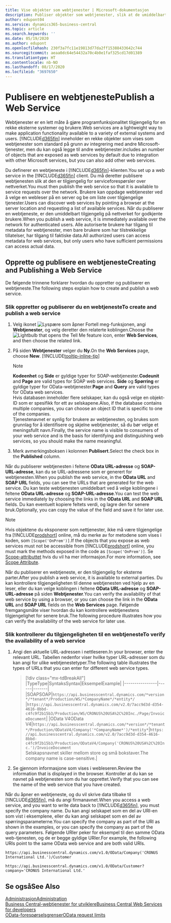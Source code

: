 ```yaml
---
title: Vise objekter som webtjenester | Microsoft-dokumentasjon
description: Publiser objekter som webtjenester, slik at de umiddelbart blir tilgjengelige for Business Central-løsningen din.
author: edupont04
ms.service: dynamics365-business-central
ms.topic: article
ms.search.keywords: ''
ms.date: 05/19/2020
ms.author: edupont
ms.openlocfilehash: 230f3a7fc11e19813d77da2ff15388433642c744
ms.sourcegitcommit: aeaa0dc64e54432a70c4b0e1faf325cd17d01389
ms.translationtype: HT
ms.contentlocale: nb-NO
ms.lasthandoff: 08/17/2020
ms.locfileid: "3697650"
---
```

# <a name="publish-a-web-service"></a><span data-ttu-id="51068-103">Publisere en webtjeneste</span><span class="sxs-lookup"><span data-stu-id="51068-103">Publish a Web Service</span></span>

<span data-ttu-id="51068-104">Webtjenester er en lett måte å gjøre programfunksjonalitet tilgjengelig for en rekke eksterne systemer og brukere.</span><span class="sxs-lookup"><span data-stu-id="51068-104">Web services are a lightweight way to make application functionality available to a variety of external systems and users.</span></span> [!INCLUDE[d365fin](includes/d365fin_md.md)] <span data-ttu-id="51068-105">inneholder en rekke objekter som vises som webtjenester som standard på grunn av integrering med andre Microsoft-tjenester, men du kan også legge til andre webtjenester.</span><span class="sxs-lookup"><span data-stu-id="51068-105">includes an number of objects that are exposed as web services by default due to integration with other Microsoft services, but you can also add other web services.</span></span>  

<span data-ttu-id="51068-106">Du definerer en webtjeneste i [!INCLUDE[d365fin](includes/d365fin_md.md)]-klienten.</span><span class="sxs-lookup"><span data-stu-id="51068-106">You set up a web service in the [!INCLUDE[d365fin](includes/d365fin_md.md)] client.</span></span> <span data-ttu-id="51068-107">Du må deretter publisere webtjenesten slik at den er tilgjengelig for serviceforespørsler over nettverket.</span><span class="sxs-lookup"><span data-stu-id="51068-107">You must then publish the web service so that it is available to service requests over the network.</span></span> <span data-ttu-id="51068-108">Brukere kan oppdage webtjenester ved å velge en webleser på en server og be om liste over tilgjengelige tjenester.</span><span class="sxs-lookup"><span data-stu-id="51068-108">Users can discover web services by pointing a browser at the server location and requesting a list of available services.</span></span> <span data-ttu-id="51068-109">Når du publiserer en webtjeneste, er den umiddelbart tilgjengelig på nettverket for godkjente brukere.</span><span class="sxs-lookup"><span data-stu-id="51068-109">When you publish a web service, it is immediately available over the network for authenticated users.</span></span> <span data-ttu-id="51068-110">Alle autoriserte brukere har tilgang til metadata for webtjenester, men bare brukere som har tilstrekkelige tillatelser, har tilgang til faktiske data.</span><span class="sxs-lookup"><span data-stu-id="51068-110">All authorized users can access metadata for web services, but only users who have sufficient permissions can access actual data.</span></span>

## <a name="creating-and-publishing-a-web-service"></a><span data-ttu-id="51068-111">Opprette og publisere en webtjeneste</span><span class="sxs-lookup"><span data-stu-id="51068-111">Creating and Publishing a Web Service</span></span>

<span data-ttu-id="51068-112">De følgende trinnene forklarer hvordan du oppretter og publiserer en webtjeneste.</span><span class="sxs-lookup"><span data-stu-id="51068-112">The following steps explain how to create and publish a web service.</span></span>  

<!--
    You can also create a new web service URL in [!INCLUDE [prodshort](includes/prodshort.md)] instead. Choose one of the following methods:

      - Use the **Create Data Set** action on the **Web Services** page
      - Use the **Set Up Reporting** Assisted Setup guide
      - Choose the **Edit in Excel** action in any lists
    -->

### <a name="to-create-and-publish-a-web-service"></a><span data-ttu-id="51068-113">Slik oppretter og publiserer du en webtjeneste</span><span class="sxs-lookup"><span data-stu-id="51068-113">To create and publish a web service</span></span>  

1. <span data-ttu-id="51068-114">Velg ikonet ![Lyspære som åpner Fortell meg-funksjonen](media/ui-search/search_small.png "Fortell hva du vil gjøre"), angi **Webtjenester**, og velg deretter den relaterte koblingen.</span><span class="sxs-lookup"><span data-stu-id="51068-114">Choose the ![Lightbulb that opens the Tell Me feature](media/ui-search/search_small.png "Tell me what you want to do") icon, enter **Web Services**, and then choose the related link.</span></span>  
2. <span data-ttu-id="51068-115">På siden **Webtjenester** velger du **Ny**.</span><span class="sxs-lookup"><span data-stu-id="51068-115">On the **Web Services** page, choose **New**.</span></span> [!INCLUDE[tooltip-inline-tip](includes/tooltip-inline-tip_md.md)]  

    > [!NOTE]  
    > <span data-ttu-id="51068-116">**Kodeenhet** og **Side** er gyldige typer for SOAP-webtjenester.</span><span class="sxs-lookup"><span data-stu-id="51068-116">**Codeunit** and **Page** are valid types for SOAP web services.</span></span> <span data-ttu-id="51068-117">**Side** og **Spørring** er gyldige typer for OData-webtjenester.</span><span class="sxs-lookup"><span data-stu-id="51068-117">**Page** and **Query** are valid types for OData web services.</span></span>  
    > <span data-ttu-id="51068-118">Hvis databasen inneholder flere selskaper, kan du også velge en objekt-ID som er spesifikk for ett av selskapene.</span><span class="sxs-lookup"><span data-stu-id="51068-118">Also, if the database contains multiple companies, you can choose an object ID that is specific to one of the companies.</span></span>  
    > <span data-ttu-id="51068-119">Tjenestenavnet er synlig for brukere av webtjenesten, og brukes som grunnlag for å identifisere og skjelne webtjenester, så du bør velge et meningsfullt navn.</span><span class="sxs-lookup"><span data-stu-id="51068-119">Finally, the service name is visible to consumers of your web service and is the basis for identifying and distinguishing web services, so you should make the name meaningful.</span></span>

3. <span data-ttu-id="51068-120">Merk avmerkingsboksen i kolonnen **Publisert**.</span><span class="sxs-lookup"><span data-stu-id="51068-120">Select the check box in the **Published** column.</span></span>  

<span data-ttu-id="51068-121">Når du publiserer webtjenesten i feltene **OData URL-adresse** og **SOAP-URL-adresse**, kan du se URL-adressene som er generert for webtjenesten.</span><span class="sxs-lookup"><span data-stu-id="51068-121">When you publish the web service, in the **OData URL** and **SOAP URL** fields, you can see the URLs that are generated for the web service.</span></span> <span data-ttu-id="51068-122">Du kan teste webtjenesten umiddelbart ved å velge koblingene i feltene **OData URL-adresse** og **SOAP-URL-adresse**.</span><span class="sxs-lookup"><span data-stu-id="51068-122">You can test the web service immediately by choosing the links in the **OData URL** and **SOAP URL** fields.</span></span> <span data-ttu-id="51068-123">Du kan eventuelt kopiere feltets verdi, og lagre den for senere bruk.</span><span class="sxs-lookup"><span data-stu-id="51068-123">Optionally, you can copy the value of the field and save it for later use.</span></span>  

> [!NOTE]
> <span data-ttu-id="51068-124">Hvis objektene du eksponerer som nettjenester, ikke må være tilgjengelige fra [!INCLUDE[prodshort](includes/prodshort.md)] online, må du merke av for metodene som vises i koden, som `[Scope('OnPrem')]`.</span><span class="sxs-lookup"><span data-stu-id="51068-124">If the objects that you expose as web services must not be accessible from [!INCLUDE[prodshort](includes/prodshort.md)] online, you must mark the methods exposed in the code as `[Scope('OnPrem')]`.</span></span> <span data-ttu-id="51068-125">Se [Scope-attributtet](/dynamics365/business-central/dev-itpro/developer/methods/devenv-scope-attribute) hvis du vil ha mer informasjon.</span><span class="sxs-lookup"><span data-stu-id="51068-125">For more information, see [Scope Attribute](/dynamics365/business-central/dev-itpro/developer/methods/devenv-scope-attribute).</span></span>

<span data-ttu-id="51068-126">Når du publiserer en webtjeneste, er den tilgjengelig for eksterne parter.</span><span class="sxs-lookup"><span data-stu-id="51068-126">After you publish a web service, it is available to external parties.</span></span> <span data-ttu-id="51068-127">Du kan kontrollere tilgjengeligheten til denne webtjenesten ved hjelp av en leser, eller du kan velge koblingen i feltene **OData URL-adresse** og **SOAP-URL-adresse** på siden **Webtjenester**.</span><span class="sxs-lookup"><span data-stu-id="51068-127">You can verify the availability of that web service by using a browser, or you can choose the link in the **OData URL** and **SOAP URL** fields on the **Web Services** page.</span></span> <span data-ttu-id="51068-128">Følgende fremgangsmåte viser hvordan du kan kontrollere webtjenestens tilgjengelighet for senere bruk.</span><span class="sxs-lookup"><span data-stu-id="51068-128">The following procedure illustrates how you can verify the availability of the web service for later use.</span></span>  

### <a name="to-verify-the-availability-of-a-web-service"></a><span data-ttu-id="51068-129">Slik kontrollerer du tilgjengeligheten til en webtjeneste</span><span class="sxs-lookup"><span data-stu-id="51068-129">To verify the availability of a web service</span></span>  

1. <span data-ttu-id="51068-130">Angi den aktuelle URL-adressen i nettleseren.</span><span class="sxs-lookup"><span data-stu-id="51068-130">In your browser, enter the relevant URL.</span></span> <span data-ttu-id="51068-131">Tabellen nedenfor viser hvilke typer URL-adresser som du kan angi for ulike webtjenestetyper.</span><span class="sxs-lookup"><span data-stu-id="51068-131">The following table illustrates the types of URLs that you can enter for different web service types.</span></span>  

    > [!div class="mx-tdBreakAll"]
    > |<span data-ttu-id="51068-132">Type</span><span class="sxs-lookup"><span data-stu-id="51068-132">Type</span></span>|<span data-ttu-id="51068-133">Syntaks</span><span class="sxs-lookup"><span data-stu-id="51068-133">Syntax</span></span>|<span data-ttu-id="51068-134">Eksempel</span><span class="sxs-lookup"><span data-stu-id="51068-134">Example</span></span>|
    > |----------------|------|-------|
    > |<span data-ttu-id="51068-135">SOAP</span><span class="sxs-lookup"><span data-stu-id="51068-135">SOAP</span></span>|`https://api.businesscentral.dynamics.com/*version*/*tenant*/Production/WS/*CompanyName*/*entity*/` |`https://api.businesscentral.dynamics.com/v2.0/7acc9d3d-d354-4616-8bbd-c4fc9f2b15b3/Production/WS/CRONUS%20USA%2C%20Inc./Page/InvoiceDocument`|
    > |<span data-ttu-id="51068-136">OData V4</span><span class="sxs-lookup"><span data-stu-id="51068-136">OData V4</span></span>|`https://api.businesscentral.dynamics.com/*version*/*tenant*/Production/ODataV4/Company('*CompanyName*')/*entity*`|`https://api.businesscentral.dynamics.com/v2.0/7acc9d3d-d354-4616-8bbd-c4fc9f2b15b3/Production/ODataV4/Company('CRONUS%20USA%2C%20Inc.')/InvoiceDocument`<br/>    <span data-ttu-id="51068-137">Selskapsnavnet skiller mellom store og små bokstaver.</span><span class="sxs-lookup"><span data-stu-id="51068-137">The company name is case-sensitive.</span></span>|

2. <span data-ttu-id="51068-138">Se gjennom informasjone som vises i webleseren.</span><span class="sxs-lookup"><span data-stu-id="51068-138">Review the information that is displayed in the browser.</span></span> <span data-ttu-id="51068-139">Kontroller at du kan se navnet på webtjenesten som du har opprettet.</span><span class="sxs-lookup"><span data-stu-id="51068-139">Verify that you can see the name of the web service that you have created.</span></span>  

<span data-ttu-id="51068-140">Når du åpner en webtjeneste, og du vil skrive data tilbake til [!INCLUDE[d365fin](includes/d365fin_md.md)], må du angi firmanavnet.</span><span class="sxs-lookup"><span data-stu-id="51068-140">When you access a web service, and you want to write data back to [!INCLUDE[d365fin](includes/d365fin_md.md)], you must specify the company name.</span></span> <span data-ttu-id="51068-141">Du kan angi selskapet som en del av URI-en som vist i eksemplene, eller du kan angi selskapet som en del av spørringsparameterne.</span><span class="sxs-lookup"><span data-stu-id="51068-141">You can specify the company as part of the URI as shown in the examples, or you can specify the company as part of the query parameters.</span></span> <span data-ttu-id="51068-142">Følgende URIer peker for eksempel til den samme OData web-tjenesten, og de er begge gyldige URIer.</span><span class="sxs-lookup"><span data-stu-id="51068-142">For example, the following URIs point to the same OData web service and are both valid URIs.</span></span>  

```
https://api.businesscentral.dynamics.com/v1.0/OData/Company('CRONUS International Ltd.')/Customer  
```

```
https://api.businesscentral.dynamics.com/v1.0/OData/Customer?company='CRONUS International Ltd.'  
```

## <a name="see-also"></a><span data-ttu-id="51068-143">Se også</span><span class="sxs-lookup"><span data-stu-id="51068-143">See Also</span></span>

[<span data-ttu-id="51068-144">Administrasjon</span><span class="sxs-lookup"><span data-stu-id="51068-144">Administration</span></span>](admin-setup-and-administration.md)  
[<span data-ttu-id="51068-145">Business Central-webtjenester for utviklere</span><span class="sxs-lookup"><span data-stu-id="51068-145">Business Central Web Services for developers</span></span>](/dynamics365/business-central/dev-itpro/webservices/web-services)  
[<span data-ttu-id="51068-146">OData-forespørselsgrenser</span><span class="sxs-lookup"><span data-stu-id="51068-146">OData request limits</span></span>](/dynamics365/business-central/dev-itpro/administration/operational-limits-online#ODataServices)  

